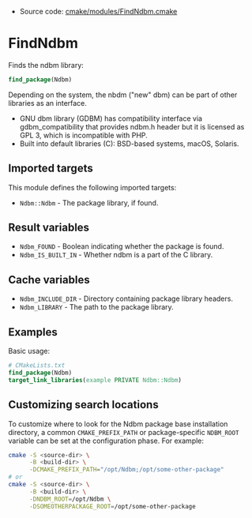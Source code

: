 <!-- This is auto-generated file. -->
* Source code: [cmake/modules/FindNdbm.cmake](https://github.com/petk/php-build-system/blob/master/cmake/cmake/modules/FindNdbm.cmake)

# FindNdbm

Finds the ndbm library:

```cmake
find_package(Ndbm)
```

Depending on the system, the nbdm ("new" dbm) can be part of other libraries as
an interface.

* GNU dbm library (GDBM) has compatibility interface via gdbm_compatibility that
  provides ndbm.h header but it is licensed as GPL 3, which is incompatible with
  PHP.
* Built into default libraries (C): BSD-based systems, macOS, Solaris.

## Imported targets

This module defines the following imported targets:

* `Ndbm::Ndbm` - The package library, if found.

## Result variables

* `Ndbm_FOUND` - Boolean indicating whether the package is found.
* `Ndbm_IS_BUILT_IN` - Whether ndbm is a part of the C library.

## Cache variables

* `Ndbm_INCLUDE_DIR` - Directory containing package library headers.
* `Ndbm_LIBRARY` - The path to the package library.

## Examples

Basic usage:

```cmake
# CMakeLists.txt
find_package(Ndbm)
target_link_libraries(example PRIVATE Ndbm::Ndbm)
```

## Customizing search locations

To customize where to look for the Ndbm package base
installation directory, a common `CMAKE_PREFIX_PATH` or
package-specific `NDBM_ROOT` variable can be set at
the configuration phase. For example:

```sh
cmake -S <source-dir> \
      -B <build-dir> \
      -DCMAKE_PREFIX_PATH="/opt/Ndbm;/opt/some-other-package"
# or
cmake -S <source-dir> \
      -B <build-dir> \
      -DNDBM_ROOT=/opt/Ndbm \
      -DSOMEOTHERPACKAGE_ROOT=/opt/some-other-package
```
